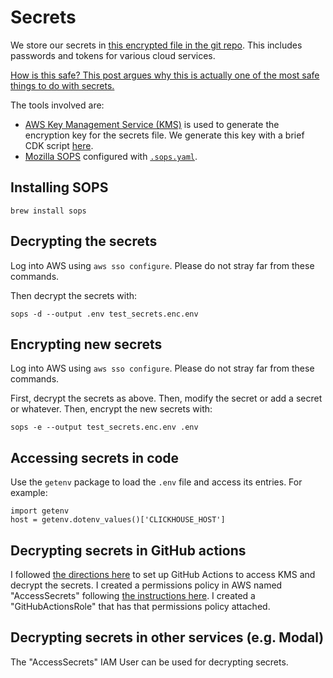 # Secrets

We store our secrets in [this encrypted file in the git repo](../test_secrets.enc). This includes passwords and tokens for various cloud services.

[How is this safe? This post argues why this is actually one of the most safe things to do with secrets.](https://oteemo.com/hashicorp-vault-is-overhyped-and-mozilla-sops-with-kms-and-git-is-massively-underrated/)

The tools involved are:
- [AWS Key Management Service (KMS)](https://aws.amazon.com/kms/) is used to generate the encryption key for the secrets file. We generate this key with a brief CDK script [here](../cloud/sops_kms).
- [Mozilla SOPS](https://github.com/mozilla/sops) configured with [`.sops.yaml`](../.sops.yaml).

## Installing SOPS

```
brew install sops
```

## Decrypting the secrets

Log into AWS using `aws sso configure`. Please do not stray far from these commands. 

Then decrypt the secrets with:
```
sops -d --output .env test_secrets.enc.env
```

## Encrypting new secrets

Log into AWS using `aws sso configure`. Please do not stray far from these commands. 

First, decrypt the secrets as above. Then, modify the secret or add a secret or whatever. Then, encrypt the new secrets with:

```
sops -e --output test_secrets.enc.env .env
```

## Accessing secrets in code

Use the `getenv` package to load the `.env` file and access its entries. For example:

```
import getenv
host = getenv.dotenv_values()['CLICKHOUSE_HOST']
```

## Decrypting secrets in GitHub actions

I followed [the directions here](https://www.automat-it.com/post/using-github-actions-with-aws-iam-roles) to set up GitHub Actions to access KMS and decrypt the secrets. I created a permissions policy in AWS named "AccessSecrets" following [the instructions here](https://github.com/mozilla/sops#assuming-roles-and-using-kms-in-various-aws-accounts). I created a "GitHubActionsRole" that has that permissions policy attached.

## Decrypting secrets in other services (e.g. Modal)

The "AccessSecrets" IAM User can be used for decrypting secrets.